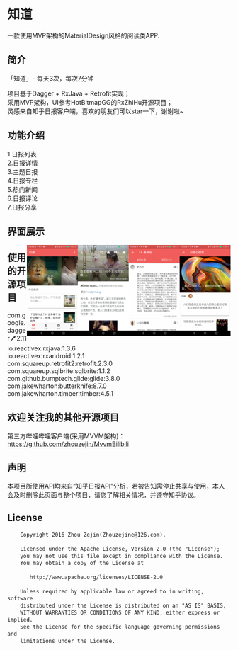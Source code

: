 # 知道

一款使用MVP架构的MaterialDesign风格的阅读类APP.

## 简介

「知道」- 每天3次，每次7分钟

项目基于Dagger + RxJava + Retrofit实现；  
采用MVP架构，UI参考HotBitmapGG的RxZhiHu开源项目；  
灵感来自知乎日报客户端，喜欢的朋友们可以star一下，谢谢啦~

## 功能介绍

1.日报列表  
2.日报详情  
3.主题日报  
4.日报专栏  
5.热门新闻  
6.日报评论  
7.日报分享

## 界面展示

<img src="https://github.com/zhouzejin/MvpZhihu/raw/master/images/日报专栏.png" height="22.8%" width="22.8%" alt="日报专栏" align=right />
<img src="https://github.com/zhouzejin/MvpZhihu/raw/master/images/日报评论.png" height="22.8%" width="22.8%" alt="日报评论" align=right />
<img src="https://github.com/zhouzejin/MvpZhihu/raw/master/images/日报详情.png" height="22.8%" width="22.8%" alt="日报详情" align=right />
<img src="https://github.com/zhouzejin/MvpZhihu/raw/master/images/日报列表.png" height="22.8%" width="22.8%" alt="日报列表" align=right />

## 使用的开源项目

com.google.dagger:dagger:2.11<br/>
io.reactivex:rxjava:1.3.6<br/>
io.reactivex:rxandroid:1.2.1<br/>
com.squareup.retrofit2:retrofit:2.3.0<br/>
com.squareup.sqlbrite:sqlbrite:1.1.2<br/>
com.github.bumptech.glide:glide:3.8.0<br/>
com.jakewharton:butterknife:8.7.0<br/>
com.jakewharton.timber:timber:4.5.1<br/>

## 欢迎关注我的其他开源项目

第三方哔哩哔哩客户端(采用MVVM架构)：https://github.com/zhouzejin/MvvmBilibili

## 声明

本项目所使用API均来自“知乎日报API”分析，若被告知需停止共享与使用，本人会及时删除此页面与整个项目，请您了解相关情况，并遵守知乎协议。

## License

```
    Copyright 2016 Zhou Zejin(Zhouzejine@126.com).

    Licensed under the Apache License, Version 2.0 (the "License");
    you may not use this file except in compliance with the License.
    You may obtain a copy of the License at

       http://www.apache.org/licenses/LICENSE-2.0

    Unless required by applicable law or agreed to in writing, software
    distributed under the License is distributed on an "AS IS" BASIS,
    WITHOUT WARRANTIES OR CONDITIONS OF ANY KIND, either express or implied.
    See the License for the specific language governing permissions and
    limitations under the License.
```
